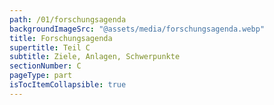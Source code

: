 ```yaml
---
path: /01/forschungsagenda
backgroundImageSrc: "@assets/media/forschungsagenda.webp"
title: Forschungsagenda
supertitle: Teil C
subtitle: Ziele, Anlagen, Schwerpunkte
sectionNumber: C
pageType: part
isTocItemCollapsible: true
---
```

